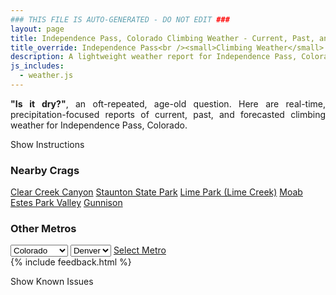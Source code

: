 ```yaml
---
### THIS FILE IS AUTO-GENERATED - DO NOT EDIT ###
layout: page
title: Independence Pass, Colorado Climbing Weather - Current, Past, and Forecasted Report
title_override: Independence Pass<br /><small>Climbing Weather</small>
description: A lightweight weather report for Independence Pass, Colorado. Optimized for slow internet connections.
js_includes:
  - weather.js
---
```


<section class="measure center lh-copy f5-ns f6 ph2 mv4" style="text-align: justify;">
<strong>"Is it dry?"</strong>, an oft-repeated, age-old question. Here are real-time,
precipitation-focused reports of current, past, and forecasted climbing weather for Independence Pass, Colorado.
</section>

<p id="settings-toggle" class="mw5 b center tc hover-light-red black-70 pointer">Show Instructions</p>
<section id="settings" class="overflow-hidden" style="display:none;">
    <div class="mv2 ph2 center">
        <div class="fn f6 tc pv2">
            <p class="measure lh-copy center"><strong>Show/hide hourly forecasts</strong> by clicking the desired day.</p>
            <hr class="mw5 p0 mv2 o-60 b0 bt b--light-red light-red bg-light-red">
            <p class="measure lh-copy center"><strong>Current and Past conditions</strong> are measured by the nearest weather station. <strong>Forecast conditions</strong> are calculated and polled separately.</p>
            <hr class="mw5 p0 mv2 o-60 b0 bt b--light-red light-red bg-light-red">
            <p class="measure lh-copy center"><strong>Having issues?</strong> Try <a id="clear-cache" class="no-underline relative fancy-link light-red hover-light-red" href="#">clearing the local cache</a>.</p>
            <hr class="mw5 p0 mv2 o-60 b0 bt b--light-red light-red bg-light-red">
            <p class="measure lh-copy center">Weather data sourced from <a class="no-underline fancy-link relative light-red" target="_blank" href="https://www.weather.gov/documentation/services-web-api">weather.gov</a>.</p>
        </div>
    </div>
</section>
<section id="weather" data-crag="independence-pass-colorado" class="mv4-ns mv3 ph2 center"></section>
<section id="nearby" class="tc lh-copy">
  <h3>Nearby Crags</h3>
<a class="nowrap no-underline fancy-link relative light-red mh3" href="/crags/clear-creek-canyon-colorado-weather.html">Clear Creek Canyon</a>
<a class="nowrap no-underline fancy-link relative light-red mh3" href="/crags/staunton-state-park-colorado-weather.html">Staunton State Park</a>
<a class="nowrap no-underline fancy-link relative light-red mh3" href="/crags/lime-park-lime-creek-colorado-weather.html">Lime Park (Lime Creek)</a>
<a class="nowrap no-underline fancy-link relative light-red mh3" href="/crags/moab-utah-weather.html">Moab</a>
<a class="nowrap no-underline fancy-link relative light-red mh3" href="/crags/estes-park-valley-colorado-weather.html">Estes Park Valley</a>
<a class="nowrap no-underline fancy-link relative light-red mh3" href="/crags/gunnison-colorado-weather.html">Gunnison</a>
</section>
<section id="nearby" class="tc lh-copy">
  <h3>Other Metros</h3>
  <select class="ma1 bg-near-white pa2" id="stateSel">
    <option value="Texas">Texas</option>
    <option value="Washington">Washington</option>
    <option value="Colorado" selected>Colorado</option>
    <option value="Tennessee">Tennessee</option>
    <option value="Utah">Utah</option>
    <option value="California">California</option>
  </select>
  <select class="ma1 bg-near-white pa2" id="citySel">
    <option value="Denver" selected>Denver</option>
  </select>
  <a id="selectMetro" class="f6 link dim ph3 pv2 ma1 dib white bg-light-red" href="/crags/denver-colorado-weather.html">Select Metro</a>
  <script>
    var states = [];
    states["Texas"] = "Austin"
    states["Washington"] = "Seattle"
    states["Colorado"] = "Denver"
    states["Tennessee"] = "Nashville"
    states["Utah"] = "Salt Lake City"
    states["California"] = "San Francisco|Los Angeles"
  </script>
</section>
{% include feedback.html %}
<p id="issues-toggle" class="mw5 b center tc hover-light-red black-70 pointer">Show Known Issues</p>
<section id="issues" class="overflow-hidden tc f6">
</section>

<script>
  var weekly_GJT_162_97 = {"updated":"2021-04-20T05:23:11+00:00","units":"us","forecastGenerator":"BaselineForecastGenerator","generatedAt":"2021-04-20T08:41:47+00:00","updateTime":"2021-04-20T05:23:11+00:00","validTimes":"2021-04-19T23:00:00+00:00/P7DT2H","elevation":{"value":3250.9968,"unitCode":"unit:m"},"periods":[{"number":1,"name":"Overnight","startTime":"2021-04-20T02:00:00-06:00","endTime":"2021-04-20T06:00:00-06:00","isDaytime":false,"temperature":9,"temperatureUnit":"F","temperatureTrend":null,"windSpeed":"10 to 15 mph","windDirection":"NW","icon":"https://api.weather.gov/icons/land/night/snow,20?size=medium","shortForecast":"Isolated Snow Showers","detailedForecast":"Isolated snow showers before 4am. Mostly cloudy, with a low around 9. Northwest wind 10 to 15 mph. Chance of precipitation is 20%. New snow accumulation of less than half an inch possible."},{"number":2,"name":"Tuesday","startTime":"2021-04-20T06:00:00-06:00","endTime":"2021-04-20T18:00:00-06:00","isDaytime":true,"temperature":36,"temperatureUnit":"F","temperatureTrend":null,"windSpeed":"10 to 15 mph","windDirection":"NW","icon":"https://api.weather.gov/icons/land/day/sct?size=medium","shortForecast":"Mostly Sunny","detailedForecast":"Mostly sunny, with a high near 36. Northwest wind 10 to 15 mph."},{"number":3,"name":"Tuesday Night","startTime":"2021-04-20T18:00:00-06:00","endTime":"2021-04-21T06:00:00-06:00","isDaytime":false,"temperature":12,"temperatureUnit":"F","temperatureTrend":null,"windSpeed":"5 to 15 mph","windDirection":"WSW","icon":"https://api.weather.gov/icons/land/night/sct/snow,30?size=medium","shortForecast":"Partly Cloudy then Scattered Snow Showers","detailedForecast":"Scattered snow showers after midnight. Partly cloudy, with a low around 12. West southwest wind 5 to 15 mph. Chance of precipitation is 30%. New snow accumulation of less than half an inch possible."},{"number":4,"name":"Wednesday","startTime":"2021-04-21T06:00:00-06:00","endTime":"2021-04-21T18:00:00-06:00","isDaytime":true,"temperature":41,"temperatureUnit":"F","temperatureTrend":null,"windSpeed":"5 to 15 mph","windDirection":"W","icon":"https://api.weather.gov/icons/land/day/snow,40/snow,50?size=medium","shortForecast":"Chance Snow Showers","detailedForecast":"A chance of snow showers before noon, then a chance of snow showers and a slight chance of thunderstorms. Cloudy, with a high near 41. West wind 5 to 15 mph. Chance of precipitation is 50%. New snow accumulation of less than half an inch possible."},{"number":5,"name":"Wednesday Night","startTime":"2021-04-21T18:00:00-06:00","endTime":"2021-04-22T06:00:00-06:00","isDaytime":false,"temperature":18,"temperatureUnit":"F","temperatureTrend":null,"windSpeed":"5 to 15 mph","windDirection":"SW","icon":"https://api.weather.gov/icons/land/night/snow,60/snow,40?size=medium","shortForecast":"Snow Showers Likely","detailedForecast":"Snow showers likely. Mostly cloudy, with a low around 18. Southwest wind 5 to 15 mph. Chance of precipitation is 60%. New snow accumulation of around one inch possible."},{"number":6,"name":"Thursday","startTime":"2021-04-22T06:00:00-06:00","endTime":"2021-04-22T18:00:00-06:00","isDaytime":true,"temperature":39,"temperatureUnit":"F","temperatureTrend":null,"windSpeed":"5 to 15 mph","windDirection":"W","icon":"https://api.weather.gov/icons/land/day/snow,50/snow,70?size=medium","shortForecast":"Snow Showers Likely","detailedForecast":"A chance of snow showers before noon, then snow showers likely and a slight chance of thunderstorms. Mostly cloudy, with a high near 39. Chance of precipitation is 70%. New snow accumulation of around one inch possible."},{"number":7,"name":"Thursday Night","startTime":"2021-04-22T18:00:00-06:00","endTime":"2021-04-23T06:00:00-06:00","isDaytime":false,"temperature":17,"temperatureUnit":"F","temperatureTrend":null,"windSpeed":"10 mph","windDirection":"W","icon":"https://api.weather.gov/icons/land/night/snow,40/snow,20?size=medium","shortForecast":"Chance Snow Showers","detailedForecast":"A chance of snow showers. Mostly cloudy, with a low around 17. Chance of precipitation is 40%."},{"number":8,"name":"Friday","startTime":"2021-04-23T06:00:00-06:00","endTime":"2021-04-23T18:00:00-06:00","isDaytime":true,"temperature":40,"temperatureUnit":"F","temperatureTrend":null,"windSpeed":"10 to 15 mph","windDirection":"W","icon":"https://api.weather.gov/icons/land/day/snow?size=medium","shortForecast":"Chance Snow Showers","detailedForecast":"A chance of snow showers before noon, then a chance of snow showers and a slight chance of thunderstorms. Partly sunny, with a high near 40."},{"number":9,"name":"Friday Night","startTime":"2021-04-23T18:00:00-06:00","endTime":"2021-04-24T06:00:00-06:00","isDaytime":false,"temperature":18,"temperatureUnit":"F","temperatureTrend":null,"windSpeed":"10 to 15 mph","windDirection":"WNW","icon":"https://api.weather.gov/icons/land/night/snow/sct?size=medium","shortForecast":"Slight Chance Snow Showers then Partly Cloudy","detailedForecast":"A slight chance of snow showers before midnight. Partly cloudy, with a low around 18."},{"number":10,"name":"Saturday","startTime":"2021-04-24T06:00:00-06:00","endTime":"2021-04-24T18:00:00-06:00","isDaytime":true,"temperature":48,"temperatureUnit":"F","temperatureTrend":null,"windSpeed":"10 to 15 mph","windDirection":"WSW","icon":"https://api.weather.gov/icons/land/day/few?size=medium","shortForecast":"Sunny","detailedForecast":"Sunny, with a high near 48."},{"number":11,"name":"Saturday Night","startTime":"2021-04-24T18:00:00-06:00","endTime":"2021-04-25T06:00:00-06:00","isDaytime":false,"temperature":25,"temperatureUnit":"F","temperatureTrend":null,"windSpeed":"15 mph","windDirection":"SW","icon":"https://api.weather.gov/icons/land/night/sct?size=medium","shortForecast":"Partly Cloudy","detailedForecast":"Partly cloudy, with a low around 25."},{"number":12,"name":"Sunday","startTime":"2021-04-25T06:00:00-06:00","endTime":"2021-04-25T18:00:00-06:00","isDaytime":true,"temperature":52,"temperatureUnit":"F","temperatureTrend":null,"windSpeed":"15 mph","windDirection":"WSW","icon":"https://api.weather.gov/icons/land/day/sct?size=medium","shortForecast":"Mostly Sunny","detailedForecast":"Mostly sunny, with a high near 52."},{"number":13,"name":"Sunday Night","startTime":"2021-04-25T18:00:00-06:00","endTime":"2021-04-26T06:00:00-06:00","isDaytime":false,"temperature":27,"temperatureUnit":"F","temperatureTrend":null,"windSpeed":"15 mph","windDirection":"SW","icon":"https://api.weather.gov/icons/land/night/sct?size=medium","shortForecast":"Partly Cloudy","detailedForecast":"Partly cloudy, with a low around 27."},{"number":14,"name":"Monday","startTime":"2021-04-26T06:00:00-06:00","endTime":"2021-04-26T18:00:00-06:00","isDaytime":true,"temperature":50,"temperatureUnit":"F","temperatureTrend":null,"windSpeed":"15 to 20 mph","windDirection":"SW","icon":"https://api.weather.gov/icons/land/day/sct/rain_showers?size=medium","shortForecast":"Mostly Sunny then Chance Rain Showers","detailedForecast":"A chance of rain showers after noon. Mostly sunny, with a high near 50."}]}
  var hourly_GJT_162_97 = {"@context":["https://geojson.org/geojson-ld/geojson-context.jsonld",{"@version":"1.1","wx":"https://api.weather.gov/ontology#","geo":"http://www.opengis.net/ont/geosparql#","unit":"http://codes.wmo.int/common/unit/","@vocab":"https://api.weather.gov/ontology#"}],"type":"Feature","geometry":{"type":"Polygon","coordinates":[[[-106.6339563,39.1280215],[-106.63151339999999,39.1059871],[-106.60305159999999,39.1078842],[-106.60548849999999,39.1299189],[-106.6339563,39.1280215]]]},"properties":{"updated":"2021-04-20T05:23:11+00:00","units":"us","forecastGenerator":"HourlyForecastGenerator","generatedAt":"2021-04-20T08:41:49+00:00","updateTime":"2021-04-20T05:23:11+00:00","validTimes":"2021-04-19T23:00:00+00:00/P7DT2H","elevation":{"value":3250.9968,"unitCode":"unit:m"},"periods":[{"number":1,"name":"","startTime":"2021-04-20T02:00:00-06:00","endTime":"2021-04-20T03:00:00-06:00","isDaytime":false,"temperature":17,"temperatureUnit":"F","temperatureTrend":null,"windSpeed":"15 mph","windDirection":"NW","icon":"https://api.weather.gov/icons/land/night/snow,20?size=small","shortForecast":"Isolated Snow Showers","detailedForecast":""},{"number":2,"name":"","startTime":"2021-04-20T03:00:00-06:00","endTime":"2021-04-20T04:00:00-06:00","isDaytime":false,"temperature":15,"temperatureUnit":"F","temperatureTrend":null,"windSpeed":"15 mph","windDirection":"NW","icon":"https://api.weather.gov/icons/land/night/snow,20?size=small","shortForecast":"Isolated Snow Showers","detailedForecast":""},{"number":3,"name":"","startTime":"2021-04-20T04:00:00-06:00","endTime":"2021-04-20T05:00:00-06:00","isDaytime":false,"temperature":12,"temperatureUnit":"F","temperatureTrend":null,"windSpeed":"15 mph","windDirection":"NW","icon":"https://api.weather.gov/icons/land/night/bkn?size=small","shortForecast":"Mostly Cloudy","detailedForecast":""},{"number":4,"name":"","startTime":"2021-04-20T05:00:00-06:00","endTime":"2021-04-20T06:00:00-06:00","isDaytime":false,"temperature":10,"temperatureUnit":"F","temperatureTrend":null,"windSpeed":"10 mph","windDirection":"NW","icon":"https://api.weather.gov/icons/land/night/cold?size=small","shortForecast":"Mostly Cloudy","detailedForecast":""},{"number":5,"name":"","startTime":"2021-04-20T06:00:00-06:00","endTime":"2021-04-20T07:00:00-06:00","isDaytime":true,"temperature":9,"temperatureUnit":"F","temperatureTrend":null,"windSpeed":"10 mph","windDirection":"NW","icon":"https://api.weather.gov/icons/land/day/cold?size=small","shortForecast":"Partly Sunny","detailedForecast":""},{"number":6,"name":"","startTime":"2021-04-20T07:00:00-06:00","endTime":"2021-04-20T08:00:00-06:00","isDaytime":true,"temperature":10,"temperatureUnit":"F","temperatureTrend":null,"windSpeed":"10 mph","windDirection":"NW","icon":"https://api.weather.gov/icons/land/day/cold?size=small","shortForecast":"Partly Sunny","detailedForecast":""},{"number":7,"name":"","startTime":"2021-04-20T08:00:00-06:00","endTime":"2021-04-20T09:00:00-06:00","isDaytime":true,"temperature":12,"temperatureUnit":"F","temperatureTrend":null,"windSpeed":"10 mph","windDirection":"NW","icon":"https://api.weather.gov/icons/land/day/sct?size=small","shortForecast":"Mostly Sunny","detailedForecast":""},{"number":8,"name":"","startTime":"2021-04-20T09:00:00-06:00","endTime":"2021-04-20T10:00:00-06:00","isDaytime":true,"temperature":16,"temperatureUnit":"F","temperatureTrend":null,"windSpeed":"10 mph","windDirection":"NW","icon":"https://api.weather.gov/icons/land/day/few?size=small","shortForecast":"Sunny","detailedForecast":""},{"number":9,"name":"","startTime":"2021-04-20T10:00:00-06:00","endTime":"2021-04-20T11:00:00-06:00","isDaytime":true,"temperature":20,"temperatureUnit":"F","temperatureTrend":null,"windSpeed":"10 mph","windDirection":"NW","icon":"https://api.weather.gov/icons/land/day/few?size=small","shortForecast":"Sunny","detailedForecast":""},{"number":10,"name":"","startTime":"2021-04-20T11:00:00-06:00","endTime":"2021-04-20T12:00:00-06:00","isDaytime":true,"temperature":24,"temperatureUnit":"F","temperatureTrend":null,"windSpeed":"10 mph","windDirection":"WNW","icon":"https://api.weather.gov/icons/land/day/few?size=small","shortForecast":"Sunny","detailedForecast":""},{"number":11,"name":"","startTime":"2021-04-20T12:00:00-06:00","endTime":"2021-04-20T13:00:00-06:00","isDaytime":true,"temperature":28,"temperatureUnit":"F","temperatureTrend":null,"windSpeed":"10 mph","windDirection":"WNW","icon":"https://api.weather.gov/icons/land/day/few?size=small","shortForecast":"Sunny","detailedForecast":""},{"number":12,"name":"","startTime":"2021-04-20T13:00:00-06:00","endTime":"2021-04-20T14:00:00-06:00","isDaytime":true,"temperature":31,"temperatureUnit":"F","temperatureTrend":null,"windSpeed":"15 mph","windDirection":"WNW","icon":"https://api.weather.gov/icons/land/day/few?size=small","shortForecast":"Sunny","detailedForecast":""},{"number":13,"name":"","startTime":"2021-04-20T14:00:00-06:00","endTime":"2021-04-20T15:00:00-06:00","isDaytime":true,"temperature":34,"temperatureUnit":"F","temperatureTrend":null,"windSpeed":"15 mph","windDirection":"WNW","icon":"https://api.weather.gov/icons/land/day/few?size=small","shortForecast":"Sunny","detailedForecast":""},{"number":14,"name":"","startTime":"2021-04-20T15:00:00-06:00","endTime":"2021-04-20T16:00:00-06:00","isDaytime":true,"temperature":35,"temperatureUnit":"F","temperatureTrend":null,"windSpeed":"15 mph","windDirection":"WNW","icon":"https://api.weather.gov/icons/land/day/sct?size=small","shortForecast":"Mostly Sunny","detailedForecast":""},{"number":15,"name":"","startTime":"2021-04-20T16:00:00-06:00","endTime":"2021-04-20T17:00:00-06:00","isDaytime":true,"temperature":36,"temperatureUnit":"F","temperatureTrend":null,"windSpeed":"15 mph","windDirection":"WNW","icon":"https://api.weather.gov/icons/land/day/sct?size=small","shortForecast":"Mostly Sunny","detailedForecast":""},{"number":16,"name":"","startTime":"2021-04-20T17:00:00-06:00","endTime":"2021-04-20T18:00:00-06:00","isDaytime":true,"temperature":36,"temperatureUnit":"F","temperatureTrend":null,"windSpeed":"15 mph","windDirection":"WNW","icon":"https://api.weather.gov/icons/land/day/sct?size=small","shortForecast":"Mostly Sunny","detailedForecast":""},{"number":17,"name":"","startTime":"2021-04-20T18:00:00-06:00","endTime":"2021-04-20T19:00:00-06:00","isDaytime":false,"temperature":34,"temperatureUnit":"F","temperatureTrend":null,"windSpeed":"15 mph","windDirection":"WNW","icon":"https://api.weather.gov/icons/land/night/bkn?size=small","shortForecast":"Mostly Cloudy","detailedForecast":""},{"number":18,"name":"","startTime":"2021-04-20T19:00:00-06:00","endTime":"2021-04-20T20:00:00-06:00","isDaytime":false,"temperature":30,"temperatureUnit":"F","temperatureTrend":null,"windSpeed":"10 mph","windDirection":"WNW","icon":"https://api.weather.gov/icons/land/night/sct?size=small","shortForecast":"Partly Cloudy","detailedForecast":""},{"number":19,"name":"","startTime":"2021-04-20T20:00:00-06:00","endTime":"2021-04-20T21:00:00-06:00","isDaytime":false,"temperature":25,"temperatureUnit":"F","temperatureTrend":null,"windSpeed":"10 mph","windDirection":"WNW","icon":"https://api.weather.gov/icons/land/night/sct?size=small","shortForecast":"Partly Cloudy","detailedForecast":""},{"number":20,"name":"","startTime":"2021-04-20T21:00:00-06:00","endTime":"2021-04-20T22:00:00-06:00","isDaytime":false,"temperature":20,"temperatureUnit":"F","temperatureTrend":null,"windSpeed":"5 mph","windDirection":"WNW","icon":"https://api.weather.gov/icons/land/night/sct?size=small","shortForecast":"Partly Cloudy","detailedForecast":""},{"number":21,"name":"","startTime":"2021-04-20T22:00:00-06:00","endTime":"2021-04-20T23:00:00-06:00","isDaytime":false,"temperature":17,"temperatureUnit":"F","temperatureTrend":null,"windSpeed":"5 mph","windDirection":"W","icon":"https://api.weather.gov/icons/land/night/sct?size=small","shortForecast":"Partly Cloudy","detailedForecast":""},{"number":22,"name":"","startTime":"2021-04-20T23:00:00-06:00","endTime":"2021-04-21T00:00:00-06:00","isDaytime":false,"temperature":15,"temperatureUnit":"F","temperatureTrend":null,"windSpeed":"5 mph","windDirection":"SW","icon":"https://api.weather.gov/icons/land/night/sct?size=small","shortForecast":"Partly Cloudy","detailedForecast":""},{"number":23,"name":"","startTime":"2021-04-21T00:00:00-06:00","endTime":"2021-04-21T01:00:00-06:00","isDaytime":false,"temperature":14,"temperatureUnit":"F","temperatureTrend":null,"windSpeed":"5 mph","windDirection":"SSW","icon":"https://api.weather.gov/icons/land/night/snow?size=small","shortForecast":"Scattered Snow Showers","detailedForecast":""},{"number":24,"name":"","startTime":"2021-04-21T01:00:00-06:00","endTime":"2021-04-21T02:00:00-06:00","isDaytime":false,"temperature":14,"temperatureUnit":"F","temperatureTrend":null,"windSpeed":"5 mph","windDirection":"SW","icon":"https://api.weather.gov/icons/land/night/snow?size=small","shortForecast":"Scattered Snow Showers","detailedForecast":""},{"number":25,"name":"","startTime":"2021-04-21T02:00:00-06:00","endTime":"2021-04-21T03:00:00-06:00","isDaytime":false,"temperature":13,"temperatureUnit":"F","temperatureTrend":null,"windSpeed":"5 mph","windDirection":"SW","icon":"https://api.weather.gov/icons/land/night/snow?size=small","shortForecast":"Scattered Snow Showers","detailedForecast":""},{"number":26,"name":"","startTime":"2021-04-21T03:00:00-06:00","endTime":"2021-04-21T04:00:00-06:00","isDaytime":false,"temperature":13,"temperatureUnit":"F","temperatureTrend":null,"windSpeed":"5 mph","windDirection":"WSW","icon":"https://api.weather.gov/icons/land/night/snow?size=small","shortForecast":"Scattered Snow Showers","detailedForecast":""},{"number":27,"name":"","startTime":"2021-04-21T04:00:00-06:00","endTime":"2021-04-21T05:00:00-06:00","isDaytime":false,"temperature":12,"temperatureUnit":"F","temperatureTrend":null,"windSpeed":"5 mph","windDirection":"WSW","icon":"https://api.weather.gov/icons/land/night/snow?size=small","shortForecast":"Scattered Snow Showers","detailedForecast":""},{"number":28,"name":"","startTime":"2021-04-21T05:00:00-06:00","endTime":"2021-04-21T06:00:00-06:00","isDaytime":false,"temperature":13,"temperatureUnit":"F","temperatureTrend":null,"windSpeed":"5 mph","windDirection":"WNW","icon":"https://api.weather.gov/icons/land/night/snow?size=small","shortForecast":"Scattered Snow Showers","detailedForecast":""},{"number":29,"name":"","startTime":"2021-04-21T06:00:00-06:00","endTime":"2021-04-21T07:00:00-06:00","isDaytime":true,"temperature":15,"temperatureUnit":"F","temperatureTrend":null,"windSpeed":"5 mph","windDirection":"NW","icon":"https://api.weather.gov/icons/land/day/snow?size=small","shortForecast":"Chance Snow Showers","detailedForecast":""},{"number":30,"name":"","startTime":"2021-04-21T07:00:00-06:00","endTime":"2021-04-21T08:00:00-06:00","isDaytime":true,"temperature":18,"temperatureUnit":"F","temperatureTrend":null,"windSpeed":"5 mph","windDirection":"NW","icon":"https://api.weather.gov/icons/land/day/snow?size=small","shortForecast":"Chance Snow Showers","detailedForecast":""},{"number":31,"name":"","startTime":"2021-04-21T08:00:00-06:00","endTime":"2021-04-21T09:00:00-06:00","isDaytime":true,"temperature":23,"temperatureUnit":"F","temperatureTrend":null,"windSpeed":"5 mph","windDirection":"NW","icon":"https://api.weather.gov/icons/land/day/snow?size=small","shortForecast":"Chance Snow Showers","detailedForecast":""},{"number":32,"name":"","startTime":"2021-04-21T09:00:00-06:00","endTime":"2021-04-21T10:00:00-06:00","isDaytime":true,"temperature":28,"temperatureUnit":"F","temperatureTrend":null,"windSpeed":"5 mph","windDirection":"NNW","icon":"https://api.weather.gov/icons/land/day/snow?size=small","shortForecast":"Chance Snow Showers","detailedForecast":""},{"number":33,"name":"","startTime":"2021-04-21T10:00:00-06:00","endTime":"2021-04-21T11:00:00-06:00","isDaytime":true,"temperature":31,"temperatureUnit":"F","temperatureTrend":null,"windSpeed":"5 mph","windDirection":"NW","icon":"https://api.weather.gov/icons/land/day/snow?size=small","shortForecast":"Chance Snow Showers","detailedForecast":""},{"number":34,"name":"","startTime":"2021-04-21T11:00:00-06:00","endTime":"2021-04-21T12:00:00-06:00","isDaytime":true,"temperature":34,"temperatureUnit":"F","temperatureTrend":null,"windSpeed":"5 mph","windDirection":"W","icon":"https://api.weather.gov/icons/land/day/snow?size=small","shortForecast":"Chance Snow Showers","detailedForecast":""},{"number":35,"name":"","startTime":"2021-04-21T12:00:00-06:00","endTime":"2021-04-21T13:00:00-06:00","isDaytime":true,"temperature":36,"temperatureUnit":"F","temperatureTrend":null,"windSpeed":"10 mph","windDirection":"WSW","icon":"https://api.weather.gov/icons/land/day/snow?size=small","shortForecast":"Chance Snow Showers","detailedForecast":""},{"number":36,"name":"","startTime":"2021-04-21T13:00:00-06:00","endTime":"2021-04-21T14:00:00-06:00","isDaytime":true,"temperature":38,"temperatureUnit":"F","temperatureTrend":null,"windSpeed":"10 mph","windDirection":"WSW","icon":"https://api.weather.gov/icons/land/day/snow?size=small","shortForecast":"Chance Snow Showers","detailedForecast":""},{"number":37,"name":"","startTime":"2021-04-21T14:00:00-06:00","endTime":"2021-04-21T15:00:00-06:00","isDaytime":true,"temperature":40,"temperatureUnit":"F","temperatureTrend":null,"windSpeed":"15 mph","windDirection":"SW","icon":"https://api.weather.gov/icons/land/day/snow?size=small","shortForecast":"Chance Snow Showers","detailedForecast":""},{"number":38,"name":"","startTime":"2021-04-21T15:00:00-06:00","endTime":"2021-04-21T16:00:00-06:00","isDaytime":true,"temperature":41,"temperatureUnit":"F","temperatureTrend":null,"windSpeed":"15 mph","windDirection":"SW","icon":"https://api.weather.gov/icons/land/day/snow?size=small","shortForecast":"Chance Snow Showers","detailedForecast":""},{"number":39,"name":"","startTime":"2021-04-21T16:00:00-06:00","endTime":"2021-04-21T17:00:00-06:00","isDaytime":true,"temperature":41,"temperatureUnit":"F","temperatureTrend":null,"windSpeed":"15 mph","windDirection":"WSW","icon":"https://api.weather.gov/icons/land/day/snow?size=small","shortForecast":"Chance Snow Showers","detailedForecast":""},{"number":40,"name":"","startTime":"2021-04-21T17:00:00-06:00","endTime":"2021-04-21T18:00:00-06:00","isDaytime":true,"temperature":40,"temperatureUnit":"F","temperatureTrend":null,"windSpeed":"15 mph","windDirection":"W","icon":"https://api.weather.gov/icons/land/day/snow?size=small","shortForecast":"Chance Snow Showers","detailedForecast":""},{"number":41,"name":"","startTime":"2021-04-21T18:00:00-06:00","endTime":"2021-04-21T19:00:00-06:00","isDaytime":false,"temperature":37,"temperatureUnit":"F","temperatureTrend":null,"windSpeed":"15 mph","windDirection":"W","icon":"https://api.weather.gov/icons/land/night/snow?size=small","shortForecast":"Snow Showers Likely","detailedForecast":""},{"number":42,"name":"","startTime":"2021-04-21T19:00:00-06:00","endTime":"2021-04-21T20:00:00-06:00","isDaytime":false,"temperature":33,"temperatureUnit":"F","temperatureTrend":null,"windSpeed":"15 mph","windDirection":"W","icon":"https://api.weather.gov/icons/land/night/snow?size=small","shortForecast":"Snow Showers Likely","detailedForecast":""},{"number":43,"name":"","startTime":"2021-04-21T20:00:00-06:00","endTime":"2021-04-21T21:00:00-06:00","isDaytime":false,"temperature":29,"temperatureUnit":"F","temperatureTrend":null,"windSpeed":"10 mph","windDirection":"SW","icon":"https://api.weather.gov/icons/land/night/snow?size=small","shortForecast":"Snow Showers Likely","detailedForecast":""},{"number":44,"name":"","startTime":"2021-04-21T21:00:00-06:00","endTime":"2021-04-21T22:00:00-06:00","isDaytime":false,"temperature":26,"temperatureUnit":"F","temperatureTrend":null,"windSpeed":"5 mph","windDirection":"SSW","icon":"https://api.weather.gov/icons/land/night/snow?size=small","shortForecast":"Snow Showers Likely","detailedForecast":""},{"number":45,"name":"","startTime":"2021-04-21T22:00:00-06:00","endTime":"2021-04-21T23:00:00-06:00","isDaytime":false,"temperature":26,"temperatureUnit":"F","temperatureTrend":null,"windSpeed":"5 mph","windDirection":"SSW","icon":"https://api.weather.gov/icons/land/night/snow?size=small","shortForecast":"Snow Showers Likely","detailedForecast":""},{"number":46,"name":"","startTime":"2021-04-21T23:00:00-06:00","endTime":"2021-04-22T00:00:00-06:00","isDaytime":false,"temperature":26,"temperatureUnit":"F","temperatureTrend":null,"windSpeed":"10 mph","windDirection":"SSW","icon":"https://api.weather.gov/icons/land/night/snow?size=small","shortForecast":"Snow Showers Likely","detailedForecast":""},{"number":47,"name":"","startTime":"2021-04-22T00:00:00-06:00","endTime":"2021-04-22T01:00:00-06:00","isDaytime":false,"temperature":26,"temperatureUnit":"F","temperatureTrend":null,"windSpeed":"10 mph","windDirection":"S","icon":"https://api.weather.gov/icons/land/night/snow?size=small","shortForecast":"Chance Snow Showers","detailedForecast":""},{"number":48,"name":"","startTime":"2021-04-22T01:00:00-06:00","endTime":"2021-04-22T02:00:00-06:00","isDaytime":false,"temperature":24,"temperatureUnit":"F","temperatureTrend":null,"windSpeed":"10 mph","windDirection":"SSW","icon":"https://api.weather.gov/icons/land/night/snow?size=small","shortForecast":"Chance Snow Showers","detailedForecast":""},{"number":49,"name":"","startTime":"2021-04-22T02:00:00-06:00","endTime":"2021-04-22T03:00:00-06:00","isDaytime":false,"temperature":21,"temperatureUnit":"F","temperatureTrend":null,"windSpeed":"5 mph","windDirection":"SSW","icon":"https://api.weather.gov/icons/land/night/snow?size=small","shortForecast":"Chance Snow Showers","detailedForecast":""},{"number":50,"name":"","startTime":"2021-04-22T03:00:00-06:00","endTime":"2021-04-22T04:00:00-06:00","isDaytime":false,"temperature":18,"temperatureUnit":"F","temperatureTrend":null,"windSpeed":"5 mph","windDirection":"SW","icon":"https://api.weather.gov/icons/land/night/snow?size=small","shortForecast":"Chance Snow Showers","detailedForecast":""},{"number":51,"name":"","startTime":"2021-04-22T04:00:00-06:00","endTime":"2021-04-22T05:00:00-06:00","isDaytime":false,"temperature":18,"temperatureUnit":"F","temperatureTrend":null,"windSpeed":"5 mph","windDirection":"SW","icon":"https://api.weather.gov/icons/land/night/snow?size=small","shortForecast":"Chance Snow Showers","detailedForecast":""},{"number":52,"name":"","startTime":"2021-04-22T05:00:00-06:00","endTime":"2021-04-22T06:00:00-06:00","isDaytime":false,"temperature":18,"temperatureUnit":"F","temperatureTrend":null,"windSpeed":"5 mph","windDirection":"WSW","icon":"https://api.weather.gov/icons/land/night/snow?size=small","shortForecast":"Chance Snow Showers","detailedForecast":""},{"number":53,"name":"","startTime":"2021-04-22T06:00:00-06:00","endTime":"2021-04-22T07:00:00-06:00","isDaytime":true,"temperature":20,"temperatureUnit":"F","temperatureTrend":null,"windSpeed":"5 mph","windDirection":"WSW","icon":"https://api.weather.gov/icons/land/day/snow?size=small","shortForecast":"Chance Snow Showers","detailedForecast":""},{"number":54,"name":"","startTime":"2021-04-22T07:00:00-06:00","endTime":"2021-04-22T08:00:00-06:00","isDaytime":true,"temperature":22,"temperatureUnit":"F","temperatureTrend":null,"windSpeed":"10 mph","windDirection":"WSW","icon":"https://api.weather.gov/icons/land/day/snow?size=small","shortForecast":"Chance Snow Showers","detailedForecast":""},{"number":55,"name":"","startTime":"2021-04-22T08:00:00-06:00","endTime":"2021-04-22T09:00:00-06:00","isDaytime":true,"temperature":25,"temperatureUnit":"F","temperatureTrend":null,"windSpeed":"10 mph","windDirection":"W","icon":"https://api.weather.gov/icons/land/day/snow?size=small","shortForecast":"Chance Snow Showers","detailedForecast":""},{"number":56,"name":"","startTime":"2021-04-22T09:00:00-06:00","endTime":"2021-04-22T10:00:00-06:00","isDaytime":true,"temperature":28,"temperatureUnit":"F","temperatureTrend":null,"windSpeed":"10 mph","windDirection":"W","icon":"https://api.weather.gov/icons/land/day/snow?size=small","shortForecast":"Chance Snow Showers","detailedForecast":""},{"number":57,"name":"","startTime":"2021-04-22T10:00:00-06:00","endTime":"2021-04-22T11:00:00-06:00","isDaytime":true,"temperature":31,"temperatureUnit":"F","temperatureTrend":null,"windSpeed":"10 mph","windDirection":"W","icon":"https://api.weather.gov/icons/land/day/snow?size=small","shortForecast":"Chance Snow Showers","detailedForecast":""},{"number":58,"name":"","startTime":"2021-04-22T11:00:00-06:00","endTime":"2021-04-22T12:00:00-06:00","isDaytime":true,"temperature":33,"temperatureUnit":"F","temperatureTrend":null,"windSpeed":"15 mph","windDirection":"W","icon":"https://api.weather.gov/icons/land/day/snow?size=small","shortForecast":"Chance Snow Showers","detailedForecast":""},{"number":59,"name":"","startTime":"2021-04-22T12:00:00-06:00","endTime":"2021-04-22T13:00:00-06:00","isDaytime":true,"temperature":35,"temperatureUnit":"F","temperatureTrend":null,"windSpeed":"15 mph","windDirection":"W","icon":"https://api.weather.gov/icons/land/day/snow?size=small","shortForecast":"Snow Showers Likely","detailedForecast":""},{"number":60,"name":"","startTime":"2021-04-22T13:00:00-06:00","endTime":"2021-04-22T14:00:00-06:00","isDaytime":true,"temperature":37,"temperatureUnit":"F","temperatureTrend":null,"windSpeed":"15 mph","windDirection":"W","icon":"https://api.weather.gov/icons/land/day/snow?size=small","shortForecast":"Snow Showers Likely","detailedForecast":""},{"number":61,"name":"","startTime":"2021-04-22T14:00:00-06:00","endTime":"2021-04-22T15:00:00-06:00","isDaytime":true,"temperature":38,"temperatureUnit":"F","temperatureTrend":null,"windSpeed":"15 mph","windDirection":"W","icon":"https://api.weather.gov/icons/land/day/snow?size=small","shortForecast":"Snow Showers Likely","detailedForecast":""},{"number":62,"name":"","startTime":"2021-04-22T15:00:00-06:00","endTime":"2021-04-22T16:00:00-06:00","isDaytime":true,"temperature":39,"temperatureUnit":"F","temperatureTrend":null,"windSpeed":"15 mph","windDirection":"W","icon":"https://api.weather.gov/icons/land/day/snow?size=small","shortForecast":"Snow Showers Likely","detailedForecast":""},{"number":63,"name":"","startTime":"2021-04-22T16:00:00-06:00","endTime":"2021-04-22T17:00:00-06:00","isDaytime":true,"temperature":39,"temperatureUnit":"F","temperatureTrend":null,"windSpeed":"15 mph","windDirection":"W","icon":"https://api.weather.gov/icons/land/day/snow?size=small","shortForecast":"Snow Showers Likely","detailedForecast":""},{"number":64,"name":"","startTime":"2021-04-22T17:00:00-06:00","endTime":"2021-04-22T18:00:00-06:00","isDaytime":true,"temperature":38,"temperatureUnit":"F","temperatureTrend":null,"windSpeed":"15 mph","windDirection":"W","icon":"https://api.weather.gov/icons/land/day/snow?size=small","shortForecast":"Snow Showers Likely","detailedForecast":""},{"number":65,"name":"","startTime":"2021-04-22T18:00:00-06:00","endTime":"2021-04-22T19:00:00-06:00","isDaytime":false,"temperature":37,"temperatureUnit":"F","temperatureTrend":null,"windSpeed":"10 mph","windDirection":"W","icon":"https://api.weather.gov/icons/land/night/snow?size=small","shortForecast":"Chance Snow Showers","detailedForecast":""},{"number":66,"name":"","startTime":"2021-04-22T19:00:00-06:00","endTime":"2021-04-22T20:00:00-06:00","isDaytime":false,"temperature":35,"temperatureUnit":"F","temperatureTrend":null,"windSpeed":"10 mph","windDirection":"W","icon":"https://api.weather.gov/icons/land/night/snow?size=small","shortForecast":"Chance Snow Showers","detailedForecast":""},{"number":67,"name":"","startTime":"2021-04-22T20:00:00-06:00","endTime":"2021-04-22T21:00:00-06:00","isDaytime":false,"temperature":32,"temperatureUnit":"F","temperatureTrend":null,"windSpeed":"10 mph","windDirection":"W","icon":"https://api.weather.gov/icons/land/night/snow?size=small","shortForecast":"Chance Snow Showers","detailedForecast":""},{"number":68,"name":"","startTime":"2021-04-22T21:00:00-06:00","endTime":"2021-04-22T22:00:00-06:00","isDaytime":false,"temperature":29,"temperatureUnit":"F","temperatureTrend":null,"windSpeed":"10 mph","windDirection":"W","icon":"https://api.weather.gov/icons/land/night/snow?size=small","shortForecast":"Chance Snow Showers","detailedForecast":""},{"number":69,"name":"","startTime":"2021-04-22T22:00:00-06:00","endTime":"2021-04-22T23:00:00-06:00","isDaytime":false,"temperature":26,"temperatureUnit":"F","temperatureTrend":null,"windSpeed":"10 mph","windDirection":"W","icon":"https://api.weather.gov/icons/land/night/snow?size=small","shortForecast":"Chance Snow Showers","detailedForecast":""},{"number":70,"name":"","startTime":"2021-04-22T23:00:00-06:00","endTime":"2021-04-23T00:00:00-06:00","isDaytime":false,"temperature":23,"temperatureUnit":"F","temperatureTrend":null,"windSpeed":"10 mph","windDirection":"W","icon":"https://api.weather.gov/icons/land/night/snow?size=small","shortForecast":"Chance Snow Showers","detailedForecast":""},{"number":71,"name":"","startTime":"2021-04-23T00:00:00-06:00","endTime":"2021-04-23T01:00:00-06:00","isDaytime":false,"temperature":20,"temperatureUnit":"F","temperatureTrend":null,"windSpeed":"10 mph","windDirection":"W","icon":"https://api.weather.gov/icons/land/night/snow?size=small","shortForecast":"Slight Chance Snow Showers","detailedForecast":""},{"number":72,"name":"","startTime":"2021-04-23T01:00:00-06:00","endTime":"2021-04-23T02:00:00-06:00","isDaytime":false,"temperature":18,"temperatureUnit":"F","temperatureTrend":null,"windSpeed":"10 mph","windDirection":"W","icon":"https://api.weather.gov/icons/land/night/snow?size=small","shortForecast":"Slight Chance Snow Showers","detailedForecast":""},{"number":73,"name":"","startTime":"2021-04-23T02:00:00-06:00","endTime":"2021-04-23T03:00:00-06:00","isDaytime":false,"temperature":17,"temperatureUnit":"F","temperatureTrend":null,"windSpeed":"10 mph","windDirection":"W","icon":"https://api.weather.gov/icons/land/night/snow?size=small","shortForecast":"Slight Chance Snow Showers","detailedForecast":""},{"number":74,"name":"","startTime":"2021-04-23T03:00:00-06:00","endTime":"2021-04-23T04:00:00-06:00","isDaytime":false,"temperature":17,"temperatureUnit":"F","temperatureTrend":null,"windSpeed":"10 mph","windDirection":"W","icon":"https://api.weather.gov/icons/land/night/snow?size=small","shortForecast":"Slight Chance Snow Showers","detailedForecast":""},{"number":75,"name":"","startTime":"2021-04-23T04:00:00-06:00","endTime":"2021-04-23T05:00:00-06:00","isDaytime":false,"temperature":17,"temperatureUnit":"F","temperatureTrend":null,"windSpeed":"10 mph","windDirection":"W","icon":"https://api.weather.gov/icons/land/night/snow?size=small","shortForecast":"Slight Chance Snow Showers","detailedForecast":""},{"number":76,"name":"","startTime":"2021-04-23T05:00:00-06:00","endTime":"2021-04-23T06:00:00-06:00","isDaytime":false,"temperature":18,"temperatureUnit":"F","temperatureTrend":null,"windSpeed":"10 mph","windDirection":"W","icon":"https://api.weather.gov/icons/land/night/snow?size=small","shortForecast":"Slight Chance Snow Showers","detailedForecast":""},{"number":77,"name":"","startTime":"2021-04-23T06:00:00-06:00","endTime":"2021-04-23T07:00:00-06:00","isDaytime":true,"temperature":20,"temperatureUnit":"F","temperatureTrend":null,"windSpeed":"10 mph","windDirection":"W","icon":"https://api.weather.gov/icons/land/day/snow?size=small","shortForecast":"Chance Snow Showers","detailedForecast":""},{"number":78,"name":"","startTime":"2021-04-23T07:00:00-06:00","endTime":"2021-04-23T08:00:00-06:00","isDaytime":true,"temperature":22,"temperatureUnit":"F","temperatureTrend":null,"windSpeed":"10 mph","windDirection":"W","icon":"https://api.weather.gov/icons/land/day/snow?size=small","shortForecast":"Chance Snow Showers","detailedForecast":""},{"number":79,"name":"","startTime":"2021-04-23T08:00:00-06:00","endTime":"2021-04-23T09:00:00-06:00","isDaytime":true,"temperature":25,"temperatureUnit":"F","temperatureTrend":null,"windSpeed":"10 mph","windDirection":"W","icon":"https://api.weather.gov/icons/land/day/snow?size=small","shortForecast":"Chance Snow Showers","detailedForecast":""},{"number":80,"name":"","startTime":"2021-04-23T09:00:00-06:00","endTime":"2021-04-23T10:00:00-06:00","isDaytime":true,"temperature":28,"temperatureUnit":"F","temperatureTrend":null,"windSpeed":"10 mph","windDirection":"W","icon":"https://api.weather.gov/icons/land/day/snow?size=small","shortForecast":"Chance Snow Showers","detailedForecast":""},{"number":81,"name":"","startTime":"2021-04-23T10:00:00-06:00","endTime":"2021-04-23T11:00:00-06:00","isDaytime":true,"temperature":31,"temperatureUnit":"F","temperatureTrend":null,"windSpeed":"10 mph","windDirection":"W","icon":"https://api.weather.gov/icons/land/day/snow?size=small","shortForecast":"Chance Snow Showers","detailedForecast":""},{"number":82,"name":"","startTime":"2021-04-23T11:00:00-06:00","endTime":"2021-04-23T12:00:00-06:00","isDaytime":true,"temperature":34,"temperatureUnit":"F","temperatureTrend":null,"windSpeed":"10 mph","windDirection":"W","icon":"https://api.weather.gov/icons/land/day/snow?size=small","shortForecast":"Chance Snow Showers","detailedForecast":""},{"number":83,"name":"","startTime":"2021-04-23T12:00:00-06:00","endTime":"2021-04-23T13:00:00-06:00","isDaytime":true,"temperature":36,"temperatureUnit":"F","temperatureTrend":null,"windSpeed":"15 mph","windDirection":"W","icon":"https://api.weather.gov/icons/land/day/snow?size=small","shortForecast":"Chance Snow Showers","detailedForecast":""},{"number":84,"name":"","startTime":"2021-04-23T13:00:00-06:00","endTime":"2021-04-23T14:00:00-06:00","isDaytime":true,"temperature":38,"temperatureUnit":"F","temperatureTrend":null,"windSpeed":"15 mph","windDirection":"W","icon":"https://api.weather.gov/icons/land/day/snow?size=small","shortForecast":"Chance Snow Showers","detailedForecast":""},{"number":85,"name":"","startTime":"2021-04-23T14:00:00-06:00","endTime":"2021-04-23T15:00:00-06:00","isDaytime":true,"temperature":39,"temperatureUnit":"F","temperatureTrend":null,"windSpeed":"15 mph","windDirection":"W","icon":"https://api.weather.gov/icons/land/day/snow?size=small","shortForecast":"Chance Snow Showers","detailedForecast":""},{"number":86,"name":"","startTime":"2021-04-23T15:00:00-06:00","endTime":"2021-04-23T16:00:00-06:00","isDaytime":true,"temperature":40,"temperatureUnit":"F","temperatureTrend":null,"windSpeed":"15 mph","windDirection":"W","icon":"https://api.weather.gov/icons/land/day/snow?size=small","shortForecast":"Chance Snow Showers","detailedForecast":""},{"number":87,"name":"","startTime":"2021-04-23T16:00:00-06:00","endTime":"2021-04-23T17:00:00-06:00","isDaytime":true,"temperature":40,"temperatureUnit":"F","temperatureTrend":null,"windSpeed":"15 mph","windDirection":"W","icon":"https://api.weather.gov/icons/land/day/snow?size=small","shortForecast":"Chance Snow Showers","detailedForecast":""},{"number":88,"name":"","startTime":"2021-04-23T17:00:00-06:00","endTime":"2021-04-23T18:00:00-06:00","isDaytime":true,"temperature":39,"temperatureUnit":"F","temperatureTrend":null,"windSpeed":"15 mph","windDirection":"W","icon":"https://api.weather.gov/icons/land/day/snow?size=small","shortForecast":"Chance Snow Showers","detailedForecast":""},{"number":89,"name":"","startTime":"2021-04-23T18:00:00-06:00","endTime":"2021-04-23T19:00:00-06:00","isDaytime":false,"temperature":38,"temperatureUnit":"F","temperatureTrend":null,"windSpeed":"15 mph","windDirection":"WNW","icon":"https://api.weather.gov/icons/land/night/snow?size=small","shortForecast":"Slight Chance Snow Showers","detailedForecast":""},{"number":90,"name":"","startTime":"2021-04-23T19:00:00-06:00","endTime":"2021-04-23T20:00:00-06:00","isDaytime":false,"temperature":36,"temperatureUnit":"F","temperatureTrend":null,"windSpeed":"15 mph","windDirection":"WNW","icon":"https://api.weather.gov/icons/land/night/snow?size=small","shortForecast":"Slight Chance Snow Showers","detailedForecast":""},{"number":91,"name":"","startTime":"2021-04-23T20:00:00-06:00","endTime":"2021-04-23T21:00:00-06:00","isDaytime":false,"temperature":33,"temperatureUnit":"F","temperatureTrend":null,"windSpeed":"15 mph","windDirection":"WNW","icon":"https://api.weather.gov/icons/land/night/snow?size=small","shortForecast":"Slight Chance Snow Showers","detailedForecast":""},{"number":92,"name":"","startTime":"2021-04-23T21:00:00-06:00","endTime":"2021-04-23T22:00:00-06:00","isDaytime":false,"temperature":31,"temperatureUnit":"F","temperatureTrend":null,"windSpeed":"15 mph","windDirection":"WNW","icon":"https://api.weather.gov/icons/land/night/snow?size=small","shortForecast":"Slight Chance Snow Showers","detailedForecast":""},{"number":93,"name":"","startTime":"2021-04-23T22:00:00-06:00","endTime":"2021-04-23T23:00:00-06:00","isDaytime":false,"temperature":28,"temperatureUnit":"F","temperatureTrend":null,"windSpeed":"15 mph","windDirection":"WNW","icon":"https://api.weather.gov/icons/land/night/snow?size=small","shortForecast":"Slight Chance Snow Showers","detailedForecast":""},{"number":94,"name":"","startTime":"2021-04-23T23:00:00-06:00","endTime":"2021-04-24T00:00:00-06:00","isDaytime":false,"temperature":26,"temperatureUnit":"F","temperatureTrend":null,"windSpeed":"15 mph","windDirection":"WNW","icon":"https://api.weather.gov/icons/land/night/snow?size=small","shortForecast":"Slight Chance Snow Showers","detailedForecast":""},{"number":95,"name":"","startTime":"2021-04-24T00:00:00-06:00","endTime":"2021-04-24T01:00:00-06:00","isDaytime":false,"temperature":23,"temperatureUnit":"F","temperatureTrend":null,"windSpeed":"10 mph","windDirection":"W","icon":"https://api.weather.gov/icons/land/night/few?size=small","shortForecast":"Mostly Clear","detailedForecast":""},{"number":96,"name":"","startTime":"2021-04-24T01:00:00-06:00","endTime":"2021-04-24T02:00:00-06:00","isDaytime":false,"temperature":21,"temperatureUnit":"F","temperatureTrend":null,"windSpeed":"10 mph","windDirection":"W","icon":"https://api.weather.gov/icons/land/night/few?size=small","shortForecast":"Mostly Clear","detailedForecast":""},{"number":97,"name":"","startTime":"2021-04-24T02:00:00-06:00","endTime":"2021-04-24T03:00:00-06:00","isDaytime":false,"temperature":19,"temperatureUnit":"F","temperatureTrend":null,"windSpeed":"10 mph","windDirection":"W","icon":"https://api.weather.gov/icons/land/night/few?size=small","shortForecast":"Mostly Clear","detailedForecast":""},{"number":98,"name":"","startTime":"2021-04-24T03:00:00-06:00","endTime":"2021-04-24T04:00:00-06:00","isDaytime":false,"temperature":18,"temperatureUnit":"F","temperatureTrend":null,"windSpeed":"10 mph","windDirection":"W","icon":"https://api.weather.gov/icons/land/night/few?size=small","shortForecast":"Mostly Clear","detailedForecast":""},{"number":99,"name":"","startTime":"2021-04-24T04:00:00-06:00","endTime":"2021-04-24T05:00:00-06:00","isDaytime":false,"temperature":18,"temperatureUnit":"F","temperatureTrend":null,"windSpeed":"10 mph","windDirection":"W","icon":"https://api.weather.gov/icons/land/night/few?size=small","shortForecast":"Mostly Clear","detailedForecast":""},{"number":100,"name":"","startTime":"2021-04-24T05:00:00-06:00","endTime":"2021-04-24T06:00:00-06:00","isDaytime":false,"temperature":19,"temperatureUnit":"F","temperatureTrend":null,"windSpeed":"10 mph","windDirection":"W","icon":"https://api.weather.gov/icons/land/night/few?size=small","shortForecast":"Mostly Clear","detailedForecast":""},{"number":101,"name":"","startTime":"2021-04-24T06:00:00-06:00","endTime":"2021-04-24T07:00:00-06:00","isDaytime":true,"temperature":21,"temperatureUnit":"F","temperatureTrend":null,"windSpeed":"10 mph","windDirection":"WSW","icon":"https://api.weather.gov/icons/land/day/few?size=small","shortForecast":"Sunny","detailedForecast":""},{"number":102,"name":"","startTime":"2021-04-24T07:00:00-06:00","endTime":"2021-04-24T08:00:00-06:00","isDaytime":true,"temperature":24,"temperatureUnit":"F","temperatureTrend":null,"windSpeed":"10 mph","windDirection":"WSW","icon":"https://api.weather.gov/icons/land/day/few?size=small","shortForecast":"Sunny","detailedForecast":""},{"number":103,"name":"","startTime":"2021-04-24T08:00:00-06:00","endTime":"2021-04-24T09:00:00-06:00","isDaytime":true,"temperature":27,"temperatureUnit":"F","temperatureTrend":null,"windSpeed":"10 mph","windDirection":"WSW","icon":"https://api.weather.gov/icons/land/day/few?size=small","shortForecast":"Sunny","detailedForecast":""},{"number":104,"name":"","startTime":"2021-04-24T09:00:00-06:00","endTime":"2021-04-24T10:00:00-06:00","isDaytime":true,"temperature":31,"temperatureUnit":"F","temperatureTrend":null,"windSpeed":"10 mph","windDirection":"WSW","icon":"https://api.weather.gov/icons/land/day/few?size=small","shortForecast":"Sunny","detailedForecast":""},{"number":105,"name":"","startTime":"2021-04-24T10:00:00-06:00","endTime":"2021-04-24T11:00:00-06:00","isDaytime":true,"temperature":36,"temperatureUnit":"F","temperatureTrend":null,"windSpeed":"10 mph","windDirection":"WSW","icon":"https://api.weather.gov/icons/land/day/few?size=small","shortForecast":"Sunny","detailedForecast":""},{"number":106,"name":"","startTime":"2021-04-24T11:00:00-06:00","endTime":"2021-04-24T12:00:00-06:00","isDaytime":true,"temperature":40,"temperatureUnit":"F","temperatureTrend":null,"windSpeed":"10 mph","windDirection":"WSW","icon":"https://api.weather.gov/icons/land/day/few?size=small","shortForecast":"Sunny","detailedForecast":""},{"number":107,"name":"","startTime":"2021-04-24T12:00:00-06:00","endTime":"2021-04-24T13:00:00-06:00","isDaytime":true,"temperature":43,"temperatureUnit":"F","temperatureTrend":null,"windSpeed":"15 mph","windDirection":"W","icon":"https://api.weather.gov/icons/land/day/sct?size=small","shortForecast":"Mostly Sunny","detailedForecast":""},{"number":108,"name":"","startTime":"2021-04-24T13:00:00-06:00","endTime":"2021-04-24T14:00:00-06:00","isDaytime":true,"temperature":45,"temperatureUnit":"F","temperatureTrend":null,"windSpeed":"15 mph","windDirection":"W","icon":"https://api.weather.gov/icons/land/day/sct?size=small","shortForecast":"Mostly Sunny","detailedForecast":""},{"number":109,"name":"","startTime":"2021-04-24T14:00:00-06:00","endTime":"2021-04-24T15:00:00-06:00","isDaytime":true,"temperature":47,"temperatureUnit":"F","temperatureTrend":null,"windSpeed":"15 mph","windDirection":"W","icon":"https://api.weather.gov/icons/land/day/sct?size=small","shortForecast":"Mostly Sunny","detailedForecast":""},{"number":110,"name":"","startTime":"2021-04-24T15:00:00-06:00","endTime":"2021-04-24T16:00:00-06:00","isDaytime":true,"temperature":48,"temperatureUnit":"F","temperatureTrend":null,"windSpeed":"15 mph","windDirection":"W","icon":"https://api.weather.gov/icons/land/day/sct?size=small","shortForecast":"Mostly Sunny","detailedForecast":""},{"number":111,"name":"","startTime":"2021-04-24T16:00:00-06:00","endTime":"2021-04-24T17:00:00-06:00","isDaytime":true,"temperature":48,"temperatureUnit":"F","temperatureTrend":null,"windSpeed":"15 mph","windDirection":"W","icon":"https://api.weather.gov/icons/land/day/sct?size=small","shortForecast":"Mostly Sunny","detailedForecast":""},{"number":112,"name":"","startTime":"2021-04-24T17:00:00-06:00","endTime":"2021-04-24T18:00:00-06:00","isDaytime":true,"temperature":47,"temperatureUnit":"F","temperatureTrend":null,"windSpeed":"15 mph","windDirection":"W","icon":"https://api.weather.gov/icons/land/day/sct?size=small","shortForecast":"Mostly Sunny","detailedForecast":""},{"number":113,"name":"","startTime":"2021-04-24T18:00:00-06:00","endTime":"2021-04-24T19:00:00-06:00","isDaytime":false,"temperature":46,"temperatureUnit":"F","temperatureTrend":null,"windSpeed":"15 mph","windDirection":"WSW","icon":"https://api.weather.gov/icons/land/night/sct?size=small","shortForecast":"Partly Cloudy","detailedForecast":""},{"number":114,"name":"","startTime":"2021-04-24T19:00:00-06:00","endTime":"2021-04-24T20:00:00-06:00","isDaytime":false,"temperature":44,"temperatureUnit":"F","temperatureTrend":null,"windSpeed":"15 mph","windDirection":"WSW","icon":"https://api.weather.gov/icons/land/night/sct?size=small","shortForecast":"Partly Cloudy","detailedForecast":""},{"number":115,"name":"","startTime":"2021-04-24T20:00:00-06:00","endTime":"2021-04-24T21:00:00-06:00","isDaytime":false,"temperature":41,"temperatureUnit":"F","temperatureTrend":null,"windSpeed":"15 mph","windDirection":"WSW","icon":"https://api.weather.gov/icons/land/night/sct?size=small","shortForecast":"Partly Cloudy","detailedForecast":""},{"number":116,"name":"","startTime":"2021-04-24T21:00:00-06:00","endTime":"2021-04-24T22:00:00-06:00","isDaytime":false,"temperature":39,"temperatureUnit":"F","temperatureTrend":null,"windSpeed":"15 mph","windDirection":"WSW","icon":"https://api.weather.gov/icons/land/night/sct?size=small","shortForecast":"Partly Cloudy","detailedForecast":""},{"number":117,"name":"","startTime":"2021-04-24T22:00:00-06:00","endTime":"2021-04-24T23:00:00-06:00","isDaytime":false,"temperature":36,"temperatureUnit":"F","temperatureTrend":null,"windSpeed":"15 mph","windDirection":"WSW","icon":"https://api.weather.gov/icons/land/night/sct?size=small","shortForecast":"Partly Cloudy","detailedForecast":""},{"number":118,"name":"","startTime":"2021-04-24T23:00:00-06:00","endTime":"2021-04-25T00:00:00-06:00","isDaytime":false,"temperature":33,"temperatureUnit":"F","temperatureTrend":null,"windSpeed":"15 mph","windDirection":"WSW","icon":"https://api.weather.gov/icons/land/night/sct?size=small","shortForecast":"Partly Cloudy","detailedForecast":""},{"number":119,"name":"","startTime":"2021-04-25T00:00:00-06:00","endTime":"2021-04-25T01:00:00-06:00","isDaytime":false,"temperature":31,"temperatureUnit":"F","temperatureTrend":null,"windSpeed":"15 mph","windDirection":"SW","icon":"https://api.weather.gov/icons/land/night/sct?size=small","shortForecast":"Partly Cloudy","detailedForecast":""},{"number":120,"name":"","startTime":"2021-04-25T01:00:00-06:00","endTime":"2021-04-25T02:00:00-06:00","isDaytime":false,"temperature":28,"temperatureUnit":"F","temperatureTrend":null,"windSpeed":"15 mph","windDirection":"SW","icon":"https://api.weather.gov/icons/land/night/sct?size=small","shortForecast":"Partly Cloudy","detailedForecast":""},{"number":121,"name":"","startTime":"2021-04-25T02:00:00-06:00","endTime":"2021-04-25T03:00:00-06:00","isDaytime":false,"temperature":27,"temperatureUnit":"F","temperatureTrend":null,"windSpeed":"15 mph","windDirection":"SW","icon":"https://api.weather.gov/icons/land/night/sct?size=small","shortForecast":"Partly Cloudy","detailedForecast":""},{"number":122,"name":"","startTime":"2021-04-25T03:00:00-06:00","endTime":"2021-04-25T04:00:00-06:00","isDaytime":false,"temperature":26,"temperatureUnit":"F","temperatureTrend":null,"windSpeed":"15 mph","windDirection":"SW","icon":"https://api.weather.gov/icons/land/night/sct?size=small","shortForecast":"Partly Cloudy","detailedForecast":""},{"number":123,"name":"","startTime":"2021-04-25T04:00:00-06:00","endTime":"2021-04-25T05:00:00-06:00","isDaytime":false,"temperature":25,"temperatureUnit":"F","temperatureTrend":null,"windSpeed":"15 mph","windDirection":"SW","icon":"https://api.weather.gov/icons/land/night/sct?size=small","shortForecast":"Partly Cloudy","detailedForecast":""},{"number":124,"name":"","startTime":"2021-04-25T05:00:00-06:00","endTime":"2021-04-25T06:00:00-06:00","isDaytime":false,"temperature":26,"temperatureUnit":"F","temperatureTrend":null,"windSpeed":"15 mph","windDirection":"SW","icon":"https://api.weather.gov/icons/land/night/sct?size=small","shortForecast":"Partly Cloudy","detailedForecast":""},{"number":125,"name":"","startTime":"2021-04-25T06:00:00-06:00","endTime":"2021-04-25T07:00:00-06:00","isDaytime":true,"temperature":27,"temperatureUnit":"F","temperatureTrend":null,"windSpeed":"15 mph","windDirection":"WSW","icon":"https://api.weather.gov/icons/land/day/sct?size=small","shortForecast":"Mostly Sunny","detailedForecast":""},{"number":126,"name":"","startTime":"2021-04-25T07:00:00-06:00","endTime":"2021-04-25T08:00:00-06:00","isDaytime":true,"temperature":30,"temperatureUnit":"F","temperatureTrend":null,"windSpeed":"15 mph","windDirection":"WSW","icon":"https://api.weather.gov/icons/land/day/sct?size=small","shortForecast":"Mostly Sunny","detailedForecast":""},{"number":127,"name":"","startTime":"2021-04-25T08:00:00-06:00","endTime":"2021-04-25T09:00:00-06:00","isDaytime":true,"temperature":33,"temperatureUnit":"F","temperatureTrend":null,"windSpeed":"15 mph","windDirection":"WSW","icon":"https://api.weather.gov/icons/land/day/sct?size=small","shortForecast":"Mostly Sunny","detailedForecast":""},{"number":128,"name":"","startTime":"2021-04-25T09:00:00-06:00","endTime":"2021-04-25T10:00:00-06:00","isDaytime":true,"temperature":37,"temperatureUnit":"F","temperatureTrend":null,"windSpeed":"15 mph","windDirection":"WSW","icon":"https://api.weather.gov/icons/land/day/sct?size=small","shortForecast":"Mostly Sunny","detailedForecast":""},{"number":129,"name":"","startTime":"2021-04-25T10:00:00-06:00","endTime":"2021-04-25T11:00:00-06:00","isDaytime":true,"temperature":41,"temperatureUnit":"F","temperatureTrend":null,"windSpeed":"15 mph","windDirection":"WSW","icon":"https://api.weather.gov/icons/land/day/sct?size=small","shortForecast":"Mostly Sunny","detailedForecast":""},{"number":130,"name":"","startTime":"2021-04-25T11:00:00-06:00","endTime":"2021-04-25T12:00:00-06:00","isDaytime":true,"temperature":45,"temperatureUnit":"F","temperatureTrend":null,"windSpeed":"15 mph","windDirection":"WSW","icon":"https://api.weather.gov/icons/land/day/sct?size=small","shortForecast":"Mostly Sunny","detailedForecast":""},{"number":131,"name":"","startTime":"2021-04-25T12:00:00-06:00","endTime":"2021-04-25T13:00:00-06:00","isDaytime":true,"temperature":48,"temperatureUnit":"F","temperatureTrend":null,"windSpeed":"15 mph","windDirection":"WSW","icon":"https://api.weather.gov/icons/land/day/sct?size=small","shortForecast":"Mostly Sunny","detailedForecast":""},{"number":132,"name":"","startTime":"2021-04-25T13:00:00-06:00","endTime":"2021-04-25T14:00:00-06:00","isDaytime":true,"temperature":50,"temperatureUnit":"F","temperatureTrend":null,"windSpeed":"15 mph","windDirection":"WSW","icon":"https://api.weather.gov/icons/land/day/sct?size=small","shortForecast":"Mostly Sunny","detailedForecast":""},{"number":133,"name":"","startTime":"2021-04-25T14:00:00-06:00","endTime":"2021-04-25T15:00:00-06:00","isDaytime":true,"temperature":52,"temperatureUnit":"F","temperatureTrend":null,"windSpeed":"15 mph","windDirection":"WSW","icon":"https://api.weather.gov/icons/land/day/sct?size=small","shortForecast":"Mostly Sunny","detailedForecast":""},{"number":134,"name":"","startTime":"2021-04-25T15:00:00-06:00","endTime":"2021-04-25T16:00:00-06:00","isDaytime":true,"temperature":52,"temperatureUnit":"F","temperatureTrend":null,"windSpeed":"15 mph","windDirection":"WSW","icon":"https://api.weather.gov/icons/land/day/sct?size=small","shortForecast":"Mostly Sunny","detailedForecast":""},{"number":135,"name":"","startTime":"2021-04-25T16:00:00-06:00","endTime":"2021-04-25T17:00:00-06:00","isDaytime":true,"temperature":52,"temperatureUnit":"F","temperatureTrend":null,"windSpeed":"15 mph","windDirection":"WSW","icon":"https://api.weather.gov/icons/land/day/sct?size=small","shortForecast":"Mostly Sunny","detailedForecast":""},{"number":136,"name":"","startTime":"2021-04-25T17:00:00-06:00","endTime":"2021-04-25T18:00:00-06:00","isDaytime":true,"temperature":51,"temperatureUnit":"F","temperatureTrend":null,"windSpeed":"15 mph","windDirection":"WSW","icon":"https://api.weather.gov/icons/land/day/sct?size=small","shortForecast":"Mostly Sunny","detailedForecast":""},{"number":137,"name":"","startTime":"2021-04-25T18:00:00-06:00","endTime":"2021-04-25T19:00:00-06:00","isDaytime":false,"temperature":50,"temperatureUnit":"F","temperatureTrend":null,"windSpeed":"15 mph","windDirection":"WSW","icon":"https://api.weather.gov/icons/land/night/sct?size=small","shortForecast":"Partly Cloudy","detailedForecast":""},{"number":138,"name":"","startTime":"2021-04-25T19:00:00-06:00","endTime":"2021-04-25T20:00:00-06:00","isDaytime":false,"temperature":48,"temperatureUnit":"F","temperatureTrend":null,"windSpeed":"15 mph","windDirection":"WSW","icon":"https://api.weather.gov/icons/land/night/sct?size=small","shortForecast":"Partly Cloudy","detailedForecast":""},{"number":139,"name":"","startTime":"2021-04-25T20:00:00-06:00","endTime":"2021-04-25T21:00:00-06:00","isDaytime":false,"temperature":46,"temperatureUnit":"F","temperatureTrend":null,"windSpeed":"15 mph","windDirection":"WSW","icon":"https://api.weather.gov/icons/land/night/sct?size=small","shortForecast":"Partly Cloudy","detailedForecast":""},{"number":140,"name":"","startTime":"2021-04-25T21:00:00-06:00","endTime":"2021-04-25T22:00:00-06:00","isDaytime":false,"temperature":43,"temperatureUnit":"F","temperatureTrend":null,"windSpeed":"15 mph","windDirection":"WSW","icon":"https://api.weather.gov/icons/land/night/sct?size=small","shortForecast":"Partly Cloudy","detailedForecast":""},{"number":141,"name":"","startTime":"2021-04-25T22:00:00-06:00","endTime":"2021-04-25T23:00:00-06:00","isDaytime":false,"temperature":40,"temperatureUnit":"F","temperatureTrend":null,"windSpeed":"15 mph","windDirection":"WSW","icon":"https://api.weather.gov/icons/land/night/sct?size=small","shortForecast":"Partly Cloudy","detailedForecast":""},{"number":142,"name":"","startTime":"2021-04-25T23:00:00-06:00","endTime":"2021-04-26T00:00:00-06:00","isDaytime":false,"temperature":38,"temperatureUnit":"F","temperatureTrend":null,"windSpeed":"15 mph","windDirection":"WSW","icon":"https://api.weather.gov/icons/land/night/sct?size=small","shortForecast":"Partly Cloudy","detailedForecast":""},{"number":143,"name":"","startTime":"2021-04-26T00:00:00-06:00","endTime":"2021-04-26T01:00:00-06:00","isDaytime":false,"temperature":35,"temperatureUnit":"F","temperatureTrend":null,"windSpeed":"15 mph","windDirection":"SW","icon":"https://api.weather.gov/icons/land/night/sct?size=small","shortForecast":"Partly Cloudy","detailedForecast":""},{"number":144,"name":"","startTime":"2021-04-26T01:00:00-06:00","endTime":"2021-04-26T02:00:00-06:00","isDaytime":false,"temperature":32,"temperatureUnit":"F","temperatureTrend":null,"windSpeed":"15 mph","windDirection":"SW","icon":"https://api.weather.gov/icons/land/night/sct?size=small","shortForecast":"Partly Cloudy","detailedForecast":""},{"number":145,"name":"","startTime":"2021-04-26T02:00:00-06:00","endTime":"2021-04-26T03:00:00-06:00","isDaytime":false,"temperature":30,"temperatureUnit":"F","temperatureTrend":null,"windSpeed":"15 mph","windDirection":"SW","icon":"https://api.weather.gov/icons/land/night/sct?size=small","shortForecast":"Partly Cloudy","detailedForecast":""},{"number":146,"name":"","startTime":"2021-04-26T03:00:00-06:00","endTime":"2021-04-26T04:00:00-06:00","isDaytime":false,"temperature":28,"temperatureUnit":"F","temperatureTrend":null,"windSpeed":"15 mph","windDirection":"SW","icon":"https://api.weather.gov/icons/land/night/sct?size=small","shortForecast":"Partly Cloudy","detailedForecast":""},{"number":147,"name":"","startTime":"2021-04-26T04:00:00-06:00","endTime":"2021-04-26T05:00:00-06:00","isDaytime":false,"temperature":27,"temperatureUnit":"F","temperatureTrend":null,"windSpeed":"15 mph","windDirection":"SW","icon":"https://api.weather.gov/icons/land/night/sct?size=small","shortForecast":"Partly Cloudy","detailedForecast":""},{"number":148,"name":"","startTime":"2021-04-26T05:00:00-06:00","endTime":"2021-04-26T06:00:00-06:00","isDaytime":false,"temperature":27,"temperatureUnit":"F","temperatureTrend":null,"windSpeed":"15 mph","windDirection":"SW","icon":"https://api.weather.gov/icons/land/night/sct?size=small","shortForecast":"Partly Cloudy","detailedForecast":""},{"number":149,"name":"","startTime":"2021-04-26T06:00:00-06:00","endTime":"2021-04-26T07:00:00-06:00","isDaytime":true,"temperature":28,"temperatureUnit":"F","temperatureTrend":null,"windSpeed":"15 mph","windDirection":"SW","icon":"https://api.weather.gov/icons/land/day/sct?size=small","shortForecast":"Mostly Sunny","detailedForecast":""},{"number":150,"name":"","startTime":"2021-04-26T07:00:00-06:00","endTime":"2021-04-26T08:00:00-06:00","isDaytime":true,"temperature":30,"temperatureUnit":"F","temperatureTrend":null,"windSpeed":"15 mph","windDirection":"SW","icon":"https://api.weather.gov/icons/land/day/sct?size=small","shortForecast":"Mostly Sunny","detailedForecast":""},{"number":151,"name":"","startTime":"2021-04-26T08:00:00-06:00","endTime":"2021-04-26T09:00:00-06:00","isDaytime":true,"temperature":34,"temperatureUnit":"F","temperatureTrend":null,"windSpeed":"15 mph","windDirection":"SW","icon":"https://api.weather.gov/icons/land/day/sct?size=small","shortForecast":"Mostly Sunny","detailedForecast":""},{"number":152,"name":"","startTime":"2021-04-26T09:00:00-06:00","endTime":"2021-04-26T10:00:00-06:00","isDaytime":true,"temperature":38,"temperatureUnit":"F","temperatureTrend":null,"windSpeed":"15 mph","windDirection":"SW","icon":"https://api.weather.gov/icons/land/day/sct?size=small","shortForecast":"Mostly Sunny","detailedForecast":""},{"number":153,"name":"","startTime":"2021-04-26T10:00:00-06:00","endTime":"2021-04-26T11:00:00-06:00","isDaytime":true,"temperature":42,"temperatureUnit":"F","temperatureTrend":null,"windSpeed":"15 mph","windDirection":"SW","icon":"https://api.weather.gov/icons/land/day/sct?size=small","shortForecast":"Mostly Sunny","detailedForecast":""},{"number":154,"name":"","startTime":"2021-04-26T11:00:00-06:00","endTime":"2021-04-26T12:00:00-06:00","isDaytime":true,"temperature":46,"temperatureUnit":"F","temperatureTrend":null,"windSpeed":"15 mph","windDirection":"SW","icon":"https://api.weather.gov/icons/land/day/sct?size=small","shortForecast":"Mostly Sunny","detailedForecast":""},{"number":155,"name":"","startTime":"2021-04-26T12:00:00-06:00","endTime":"2021-04-26T13:00:00-06:00","isDaytime":true,"temperature":48,"temperatureUnit":"F","temperatureTrend":null,"windSpeed":"20 mph","windDirection":"WSW","icon":"https://api.weather.gov/icons/land/day/rain_showers?size=small","shortForecast":"Chance Rain Showers","detailedForecast":""},{"number":156,"name":"","startTime":"2021-04-26T13:00:00-06:00","endTime":"2021-04-26T14:00:00-06:00","isDaytime":true,"temperature":50,"temperatureUnit":"F","temperatureTrend":null,"windSpeed":"20 mph","windDirection":"WSW","icon":"https://api.weather.gov/icons/land/day/rain_showers?size=small","shortForecast":"Chance Rain Showers","detailedForecast":""}]}}
  var crags_config = [
  {
    "name": "Independence Pass",
    "note": "Ultra-worthy granite.",
    "mountainProject": "https://www.mountainproject.com/area/105744331/independence-pass",
    "station": "IDPC2",
    "office": "GJT/162,97",
    "coordinates": [
      -106.704,
      39.119
    ]
  }
]</script>
